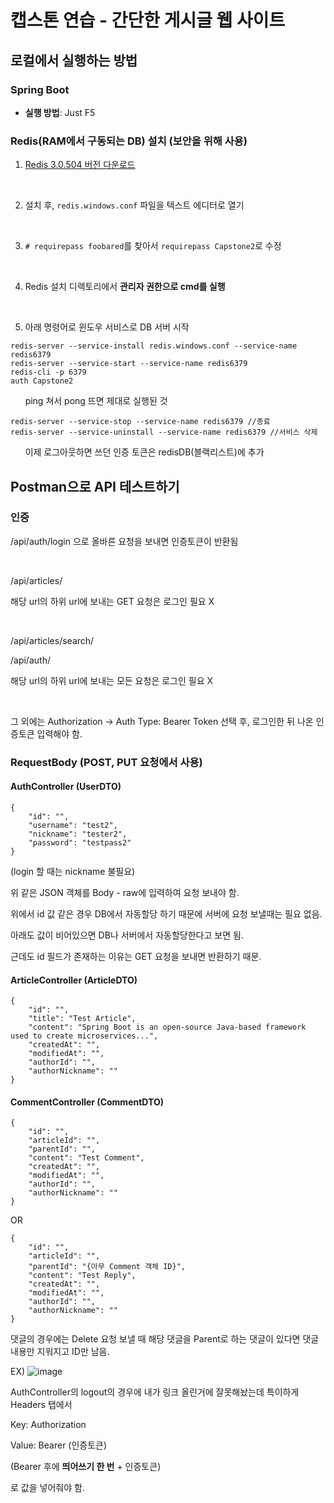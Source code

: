 # 캡스톤 연습 - 간단한 게시글 웹 사이트

## 로컬에서 실행하는 방법

### Spring Boot
- **실행 방법**: Just F5

### Redis(RAM에서 구동되는 DB) 설치 (보안을 위해 사용)
1. [Redis 3.0.504 버전 다운로드](https://github.com/MSOpenTech/redis/releases)

<br>

2. 설치 후, `redis.windows.conf` 파일을 텍스트 에디터로 열기

<br>

3. `# requirepass foobared`를 찾아서 `requirepass Capstone2`로 수정

<br>

4. Redis 설치 디렉토리에서 **관리자 권한으로 cmd를 실행**

<br>

5. 아래 명령어로 윈도우 서비스로 DB 서버 시작
```
redis-server --service-install redis.windows.conf --service-name redis6379
redis-server --service-start --service-name redis6379
redis-cli -p 6379
auth Capstone2
```
&nbsp;&nbsp;&nbsp;&nbsp;&nbsp;&nbsp;ping 쳐서 pong 뜨면 제대로 실행된 것
```
redis-server --service-stop --service-name redis6379 //종료
redis-server --service-uninstall --service-name redis6379 //서비스 삭제
```

&nbsp;&nbsp;&nbsp;&nbsp;&nbsp;&nbsp;이제 로그아웃하면 쓰던 인증 토큰은 redisDB(블랙리스트)에 추가

## Postman으로 API 테스트하기

### 인증
/api/auth/login 으로 올바른 요청을 보내면 인증토큰이 반환됨

<br>

/api/articles/

해당 url의 하위 url에 보내는 GET 요청은 로그인 필요 X

<br>

/api/articles/search/

/api/auth/

해당 url의 하위 url에 보내는 모든 요청은 로그인 필요 X

<br>

그 외에는 Authorization -> Auth Type: Bearer Token 선택 후, 로그인한 뒤 나온 인증토큰 입력해야 함.

### RequestBody (POST, PUT 요청에서 사용)
#### AuthController (UserDTO)
```
{
    "id": "",
    "username": "test2",
    "nickname": "tester2",
    "password": "testpass2"
}
```
(login 할 때는 nickname 불필요)

위 같은 JSON 객체를 Body - raw에 입력하여 요청 보내야 함.

위에서 id 값 같은 경우 DB에서 자동할당 하기 때문에 서버에 요청 보낼때는 필요 없음.

아래도 값이 비어있으면 DB나 서버에서 자동할당한다고 보면 됨.

근데도 id 필드가 존재하는 이유는 GET 요청을 보내면 반환하기 때문.

#### ArticleController (ArticleDTO)
```
{
    "id": "",
    "title": "Test Article",
    "content": "Spring Boot is an open-source Java-based framework used to create microservices...",
    "createdAt": "",
    "modifiedAt": "",
    "authorId": "",
    "authorNickname": ""
}
```

#### CommentController (CommentDTO)
```
{
    "id": "",
    "articleId": "",
    "parentId": "",
    "content": "Test Comment",
    "createdAt": "",
    "modifiedAt": "",
    "authorId": "",
    "authorNickname": ""
}
```
OR
```
{
    "id": "",
    "articleId": "",
    "parentId": "{아무 Comment 객체 ID}",
    "content": "Test Reply",
    "createdAt": "",
    "modifiedAt": "",
    "authorId": "",
    "authorNickname": ""
}
```

댓글의 경우에는 Delete 요청 보낼 때 해당 댓글을 Parent로 하는 댓글이 있다면 댓글 내용만 지워지고 ID만 남음.

EX)
![image](https://github.com/user-attachments/assets/5cb86707-9695-4ed5-af71-6d82eccc7e00)


AuthController의 logout의 경우에 내가 링크 올린거에 잘못해놨는데 특이하게 Headers 탭에서

Key: Authorization

Value: Bearer (인증토큰)

(Bearer 후에 **띄어쓰기 한 번** + 인증토큰)

로 값을 넣어줘야 함.
